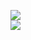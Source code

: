 [![](https://img.shields.io/badge/Made%20With-Github%20Spray-lightgrey.svg?style=for-the-badge&logo=github)](https://github.com/Annihil/github-spray#17017)  
[![](https://i.imgur.com/2DrTn0Z.gif)](https://github.com/Annihil/github-spray)